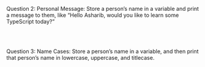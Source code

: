 <p>Question 2: Personal Message: Store a person’s name in a variable and print a message to them, like “Hello Asharib, would you like to learn some TypeScript today?”</p>
<br>
<br>
<p>Question 3: Name Cases: Store a person’s name in a variable, and then print that person’s name in lowercase, uppercase, and titlecase.</p>
